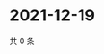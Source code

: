 # 2021-12-19

共 0 条

<!-- BEGIN WEIBO -->
<!-- 最后更新时间 Sun Dec 19 2021 05:14:18 GMT+0800 (China Standard Time) -->

<!-- END WEIBO -->
